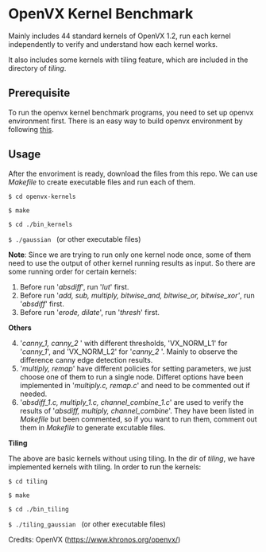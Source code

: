 # OpenVX Kernel Benchmark
Mainly includes 44 standard kernels of OpenVX 1.2, run each kernel independently to verify and understand how each kernel works. 

It also includes some kernels with tiling feature, which are included in the directory of *tiling*.

## Prerequisite
To run the openvx kernel benchmark programs, you need to set up openvx environment first. There is an easy way to build openvx environment by following [this](https://github.com/tazzaoui/build-openvx).

## Usage
After the envoriment is ready, download the files from this repo. We can use *Makefile* to create executable files and run each of them. 

`$ cd openvx-kernels`

`$ make`  

`$ cd ./bin_kernels` 

`$ ./gaussian ` (or other executable files)

**Note**: Since we are trying to run only one kernel node once, some of them need to use the output of other kernel running results as input. So there are some running order for certain kernels: 

1. Before run '*absdiff*', run '*lut*' first.
2. Before run '*add, sub, multiply, bitwise_and, bitwise_or, bitwise_xor'*, run '*absdiff*'  first.
3. Before run '*erode, dilate*', run '*thresh*' first.


**Others**

4. '*canny_1, canny_2* ' with different thresholds, 'VX_NORM_L1' for '*canny_1*', and 'VX_NORM_L2' for '*canny_2* '. Mainly to observe the difference canny edge detection results.
5. '*multiply, remap*' have different policies for setting parameters, we just choose one of them to run a single node. Differet options have been implemented in '*multiply.c, remap.c*' and need to be commented out if needed.
6. '*absdiff\_1.c, multiply\_1.c, channel_combine\_1.c*' are used to verify the results of '*absdiff, multiply, channel_combine*'. They have been listed in *Makefile* but been commented, so if you want to run them, comment out them in *Makefile* to generate excutable files.

**Tiling**

The above are basic kernels without using tiling. In the dir of *tiling*, we have implemented kernels with tiling. In order to run the kernels:

`$ cd tiling`

`$ make`  

`$ cd ./bin_tiling` 

`$ ./tiling_gaussian ` (or other executable files)


Credits: OpenVX (https://www.khronos.org/openvx/)
